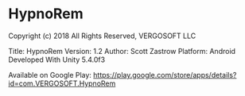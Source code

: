 # HypnoRem

Copyright (c) 2018 All Rights Reserved, VERGOSOFT LLC

Title: HypnoRem
Version: 1.2
Author: Scott Zastrow
Platform: Android
Developed With Unity 5.4.0f3

Available on Google Play: https://play.google.com/store/apps/details?id=com.VERGOSOFT.HypnoRem 
